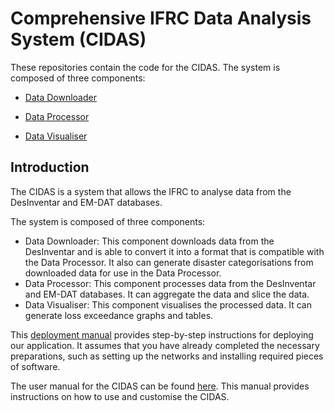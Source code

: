 # Comprehensive IFRC Data Analysis System (CIDAS)

These repositories contain the code for the CIDAS. The system is composed of 
three components:

- [Data Downloader](https://github.com/COMP0016-IFRC-Team5/data-downloader)

- [Data Processor](https://github.com/COMP0016-IFRC-Team5/data-processor)

- [Data Visualiser](https://github.com/COMP0016-IFRC-Team5/data-visualiser)

## Introduction

The CIDAS is a system that allows the IFRC to analyse data from the DesInventar 
and EM-DAT databases. 

The system is composed of three components:

- Data Downloader: This component downloads data from the DesInventar and 
  is able to convert it into a format that is compatible with the Data 
  Processor. It also can generate disaster categorisations from downloaded data 
  for use in the Data Processor.
- Data Processor: This component processes data from the DesInventar and 
  EM-DAT databases. It can aggregate the data and slice the data.
- Data Visualiser: This component visualises the processed data. It can 
  generate loss exceedance graphs and tables.

This [deployment manual](../Deployment-Manual.md) provides step-by-step 
instructions for deploying our application. It assumes that you have already 
completed the necessary preparations, such as setting up the networks and 
installing required pieces of software.

The user manual for the CIDAS can be found [here](../User-Manual.md). This 
manual provides instructions on how to use and customise the CIDAS.




